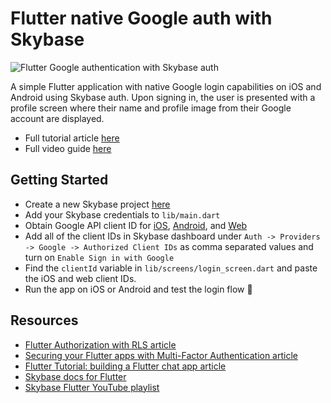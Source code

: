 # Flutter native Google auth with Skybase

![Flutter Google authentication with Skybase auth](https://raw.githubusercontent.com/skybase/skybase/master/examples/auth/flutter-native-google-auth/images/login.png)

A simple Flutter application with native Google login capabilities on iOS and Android using Skybase auth. Upon signing in, the user is presented with a profile screen where their name and profile image from their Google account are displayed.

- Full tutorial article [here](https://skybase.com/blog/flutter-authentication)
- Full video guide [here](https://www.youtube.com/watch?v=YtvxRgGouwg)

## Getting Started

- Create a new Skybase project [here](https://database.new)
- Add your Skybase credentials to `lib/main.dart`
- Obtain Google API client ID for [iOS](https://developers.google.com/identity/sign-in/ios/start-integrating#get_an_oauth_client_id), [Android](https://developers.google.com/identity/sign-in/android/start-integrating#configure_a_project), and [Web](https://developers.google.com/identity/sign-in/android/start-integrating#get_your_backend_servers_oauth_20_client_id)
- Add all of the client IDs in Skybase dashboard under `Auth -> Providers -> Google -> Authorized Client IDs` as comma separated values and turn on `Enable Sign in with Google`
- Find the `clientId` variable in `lib/screens/login_screen.dart` and paste the iOS and web client IDs.
- Run the app on iOS or Android and test the login flow 🚀

## Resources

- [Flutter Authorization with RLS article](https://skybase.com/blog/flutter-authorization-with-rls)
- [Securing your Flutter apps with Multi-Factor Authentication article](https://skybase.com/blog/flutter-multi-factor-authentication)
- [Flutter Tutorial: building a Flutter chat app article](https://skybase.com/blog/flutter-tutorial-building-a-chat-app)
- [Skybase docs for Flutter](https://skybase.com/docs/reference/dart/introduction)
- [Skybase Flutter YouTube playlist](https://www.youtube.com/watch?v=F2j6Q-4nLEE&list=PL5S4mPUpp4OtkMf5LNDLXdTcAp1niHjoL)
